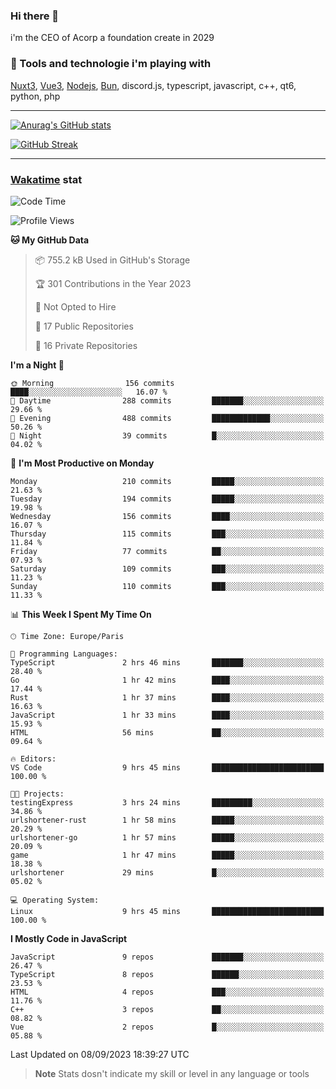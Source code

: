 ### Hi there 👋

i'm the CEO of Acorp a foundation create in 2029  

### 🧰 Tools and technologie i'm playing with

[Nuxt3](https://nuxt.com), [Vue3](https://vuejs.org/), [Nodejs](https://nodejs.org), [Bun](https://bun.sh/), discord.js, typescript, javascript, c++, qt6, python, php

---

[![Anurag's GitHub stats](https://github-readme-stats.vercel.app/api?username=ackimixs&show_icons=true&theme=github_dark&count_private=true)](https://www.ackimixs.xyz)

[![GitHub Streak](https://github-readme-streak-stats.herokuapp.com?user=Ackimixs&theme=github-dark-blue&date_format=j%20M%5B%20Y%5D&mode=weekly)](https://git.io/streak-stats)

---
 
 ### [Wakatime](https://wakatime.com/) stat

<!--START_SECTION:waka-->
![Code Time](http://img.shields.io/badge/Code%20Time-766%20hrs%202%20mins-blue)

![Profile Views](http://img.shields.io/badge/Profile%20Views-20-blue)

**🐱 My GitHub Data** 

> 📦 755.2 kB Used in GitHub's Storage 
 > 
> 🏆 301 Contributions in the Year 2023
 > 
> 🚫 Not Opted to Hire
 > 
> 📜 17 Public Repositories 
 > 
> 🔑 16 Private Repositories 
 > 
**I'm a Night 🦉** 

```text
🌞 Morning                156 commits         ████░░░░░░░░░░░░░░░░░░░░░   16.07 % 
🌆 Daytime                288 commits         ███████░░░░░░░░░░░░░░░░░░   29.66 % 
🌃 Evening                488 commits         █████████████░░░░░░░░░░░░   50.26 % 
🌙 Night                  39 commits          █░░░░░░░░░░░░░░░░░░░░░░░░   04.02 % 
```
📅 **I'm Most Productive on Monday** 

```text
Monday                   210 commits         █████░░░░░░░░░░░░░░░░░░░░   21.63 % 
Tuesday                  194 commits         █████░░░░░░░░░░░░░░░░░░░░   19.98 % 
Wednesday                156 commits         ████░░░░░░░░░░░░░░░░░░░░░   16.07 % 
Thursday                 115 commits         ███░░░░░░░░░░░░░░░░░░░░░░   11.84 % 
Friday                   77 commits          ██░░░░░░░░░░░░░░░░░░░░░░░   07.93 % 
Saturday                 109 commits         ███░░░░░░░░░░░░░░░░░░░░░░   11.23 % 
Sunday                   110 commits         ███░░░░░░░░░░░░░░░░░░░░░░   11.33 % 
```


📊 **This Week I Spent My Time On** 

```text
🕑︎ Time Zone: Europe/Paris

💬 Programming Languages: 
TypeScript               2 hrs 46 mins       ███████░░░░░░░░░░░░░░░░░░   28.40 % 
Go                       1 hr 42 mins        ████░░░░░░░░░░░░░░░░░░░░░   17.44 % 
Rust                     1 hr 37 mins        ████░░░░░░░░░░░░░░░░░░░░░   16.63 % 
JavaScript               1 hr 33 mins        ████░░░░░░░░░░░░░░░░░░░░░   15.93 % 
HTML                     56 mins             ██░░░░░░░░░░░░░░░░░░░░░░░   09.64 % 

🔥 Editors: 
VS Code                  9 hrs 45 mins       █████████████████████████   100.00 % 

🐱‍💻 Projects: 
testingExpress           3 hrs 24 mins       █████████░░░░░░░░░░░░░░░░   34.86 % 
urlshortener-rust        1 hr 58 mins        █████░░░░░░░░░░░░░░░░░░░░   20.29 % 
urlshortener-go          1 hr 57 mins        █████░░░░░░░░░░░░░░░░░░░░   20.09 % 
game                     1 hr 47 mins        █████░░░░░░░░░░░░░░░░░░░░   18.38 % 
urlshortener             29 mins             █░░░░░░░░░░░░░░░░░░░░░░░░   05.02 % 

💻 Operating System: 
Linux                    9 hrs 45 mins       █████████████████████████   100.00 % 
```

**I Mostly Code in JavaScript** 

```text
JavaScript               9 repos             ███████░░░░░░░░░░░░░░░░░░   26.47 % 
TypeScript               8 repos             ██████░░░░░░░░░░░░░░░░░░░   23.53 % 
HTML                     4 repos             ███░░░░░░░░░░░░░░░░░░░░░░   11.76 % 
C++                      3 repos             ██░░░░░░░░░░░░░░░░░░░░░░░   08.82 % 
Vue                      2 repos             █░░░░░░░░░░░░░░░░░░░░░░░░   05.88 % 
```




 Last Updated on 08/09/2023 18:39:27 UTC
<!--END_SECTION:waka-->

> **Note**
> Stats dosn't indicate my skill or level in any language or tools
